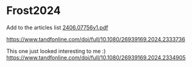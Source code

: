 # Frost2024
Add to the articles list 
[2406.07756v1.pdf](https://github.com/user-attachments/files/15935134/2406.07756v1.pdf)

https://www.tandfonline.com/doi/full/10.1080/26939169.2024.2333736

This one just looked interesting to me :)
https://www.tandfonline.com/doi/full/10.1080/26939169.2024.2334905
